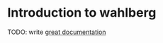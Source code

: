# Introduction to wahlberg

TODO: write [great documentation](http://jacobian.org/writing/what-to-write/)
